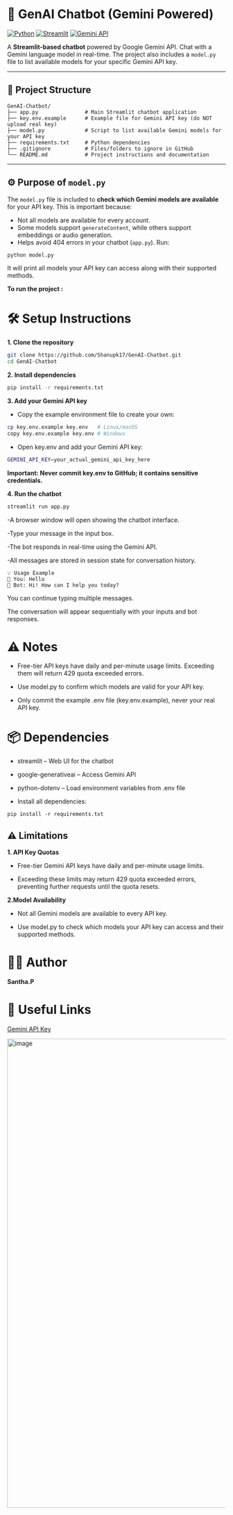 # 🤖 GenAI Chatbot (Gemini Powered)

[![Python](https://img.shields.io/badge/Python-3.12-blue)](https://www.python.org/)
[![Streamlit](https://img.shields.io/badge/Streamlit-✔️-green)](https://streamlit.io/)
[![Gemini API](https://img.shields.io/badge/Gemini-API-orange)](https://ai.google.com/)

A **Streamlit-based chatbot** powered by Google Gemini API. Chat with a Gemini language model in real-time. The project also includes a `model.py` file to list available models for your specific Gemini API key.

---

## 📂 Project Structure

```text
GenAI-Chatbot/
├── app.py               # Main Streamlit chatbot application
├── key.env.example      # Example file for Gemini API key (do NOT upload real key)
├── model.py             # Script to list available Gemini models for your API key
├── requirements.txt     # Python dependencies
├── .gitignore           # Files/folders to ignore in GitHub
└── README.md            # Project instructions and documentation
```


---

## ⚙️ Purpose of `model.py`

The `model.py` file is included to **check which Gemini models are available** for your API key. This is important because:

- Not all models are available for every account.  
- Some models support `generateContent`, while others support embeddings or audio generation.  
- Helps avoid 404 errors in your chatbot (`app.py`).
 Run:
```bash
python model.py
```

It will print all models your API key can access along with their supported methods.

**To run the project :**

# 🛠 Setup Instructions

**1. Clone the repository**
 ```bash
git clone https://github.com/Shanupk17/GenAI-Chatbot.git
cd GenAI-Chatbot
```

**2. Install dependencies**
```bash
pip install -r requirements.txt
```

**3. Add your Gemini API key**

- Copy the example environment file to create your own:
```bash
cp key.env.example key.env   # Linux/macOS
copy key.env.example key.env # Windows
```
- Open key.env and add your Gemini API key:
```bash
GEMINI_API_KEY=your_actual_gemini_api_key_here
```
**Important: Never commit key.env to GitHub; it contains sensitive credentials.**

**4. Run the chatbot**
```bash
streamlit run app.py
```

-A browser window will open showing the chatbot interface.

-Type your message in the input box.

-The bot responds in real-time using the Gemini API.

-All messages are stored in session state for conversation history.
```
💡 Usage Example
🧑 You: Hello
🤖 Bot: Hi! How can I help you today?

```
You can continue typing multiple messages.

The conversation will appear sequentially with your inputs and bot responses.

# ⚠️ Notes

- Free-tier API keys have daily and per-minute usage limits. Exceeding them will return 429 quota exceeded errors.

- Use model.py to confirm which models are valid for your API key.

- Only commit the example .env file (key.env.example), never your real API key.

# 📦 Dependencies

- streamlit – Web UI for the chatbot

- google-generativeai – Access Gemini API

- python-dotenv – Load environment variables from .env file

- Install all dependencies:
```
pip install -r requirements.txt
```

## ⚠️ Limitations

**1. API Key Quotas**

- Free-tier Gemini API keys have daily and per-minute usage limits.

- Exceeding these limits may return 429 quota exceeded errors, preventing further requests until the quota resets.

**2.Model Availability**

- Not all Gemini models are available to every API key.

- Use model.py to check which models your API key can access and their supported methods.

# 👨‍💻 Author

**Santha.P**

# 🔗 Useful Links

[Gemini API Key](https://aistudio.google.com/apikey)


<img width="1920" height="1080" alt="image" src="https://github.com/user-attachments/assets/29819517-1e80-498d-8e64-d874e4e0f129" />

